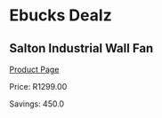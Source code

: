 
# Ebucks Dealz
## Salton Industrial Wall Fan
[Product Page](https://www.ebucks.com/web/shop/productSelected.do?prodId=673617404&catId=704982758)

Price: R1299.00

Savings: 450.0


	